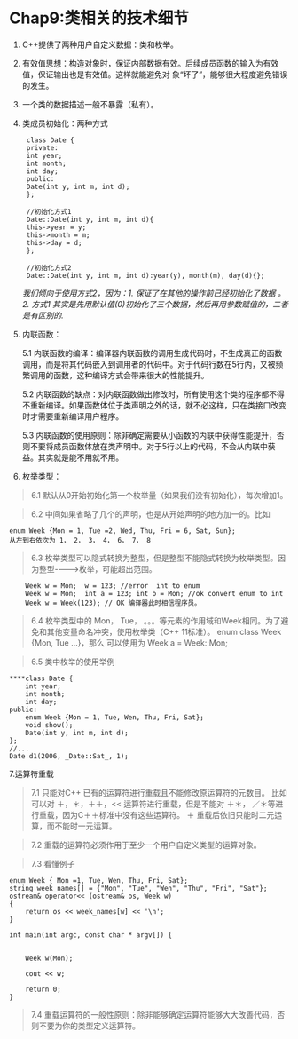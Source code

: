 # Chap9:类相关的技术细节 #
1. C++提供了两种用户自定义数据：类和枚举。
2. 有效值思想：构造对象时，保证内部数据有效。后续成员函数的输入为有效值，保证输出也是有效值。这样就能避免对	象“坏了”，能够很大程度避免错误的发生。
3. 一个类的数据描述一般不暴露（私有）。
4. 类成员初始化：两种方式

    	class Date {
    	private:
    	int year;
    	int month;
    	int day;
    	public:
    	Date(int y, int m, int d);
    	};
    
    	//初始化方式1
    	Date::Date(int y, int m, int d){
    	this->year = y;
    	this->month = m;
    	this->day = d;
    	};
    
    	//初始化方式2
    	Date::Date(int y, int m, int d):year(y), month(m), day(d){};

	_我们倾向于使用方式2，因为：1. 保证了在其他的操作前已经初始化了数据 。2. 方式1 其实是先用默认值(0)初始化了三个数据，然后再用参数赋值的，二者是有区别的._


5. 内联函数：

    5.1 内联函数的编译：编译器内联函数的调用生成代码时，不生成真正的函数调用，而是将其代码嵌入到调用者的代码中。对于代码行数在5行内，又被频繁调用的函数，这种编译方式会带来很大的性能提升。
    
	5.2 内联函数的缺点：对内联函数做出修改时，所有使用这个类的程序都不得不重新编译。如果函数体位于类声明之外的话，就不必这样，只在类接口改变时才需要重新编译用户程序。
	
	5.3 内联函数的使用原则：除非确定需要从小函数的内联中获得性能提升，否则不要将成员函数体放在类声明中。对于5行以上的代码，不会从内联中获益。其实就是能不用就不用。

6. 枚举类型：
	
	
> 6.1 默认从0开始初始化第一个枚举量（如果我们没有初始化），每次增加1。

> 6.2 中间如果省略了几个的声明，也是从开始声明的地方加一的。比如

	enum Week {Mon = 1, Tue =2, Wed, Thu, Fri = 6, Sat, Sun};
	从左到右依次为 1， 2， 3， 4， 6， 7， 8
> 6.3 枚举类型可以隐式转换为整型，但是整型不能隐式转换为枚举类型。因为整型---->枚举，可能超出范围。

	    Week w = Mon;  w = 123; //error  int to enum
    	Week w = Mon;  int a = 123; int b = Mon; //ok convert enum to int
    	Week w = Week(123); // OK 编译器此时相信程序员。

> 6.4 枚举类型中的 Mon， Tue， 。。。等元素的作用域和Week相同。为了避免和其他变量命名冲突，使用枚举类（C++ 11标准）。 enum class Week {Mon, Tue ...}，那么 可以使用为
Week a = Week::Mon;

> 6.5 类中枚举的使用举例

```
****class Date {
    int year;
    int month;
    int day;
public:
    enum Week {Mon = 1, Tue, Wen, Thu, Fri, Sat};
    void show();
    Date(int y, int m, int d);
};
//...
Date d1(2006, _Date::Sat_, 1);
```


7.运算符重载


> 7.1 只能对C++ 已有的运算符进行重载且不能修改原运算符的元数目。
	比如可以对 ＋，＊，＋＋，<< 运算符进行重载，但是不能对 ＋＊， ／＊等进行重载，因为C＋＋标准中没有这些运算符。
	＋ 重载后依旧只能时二元运算，而不能时一元运算。

> 7.2 重载的运算符必须作用于至少一个用户自定义类型的运算对象。

> 7.3 看懂例子


```
enum Week { Mon =1, Tue, Wen, Thu, Fri, Sat};
string week_names[] = {"Mon", "Tue", "Wen", "Thu", "Fri", "Sat"};
ostream& operator<< (ostream& os, Week w)
{
    return os << week_names[w] << '\n';
}

int main(int argc, const char * argv[]) {
   

    Week w(Mon);
    
    cout << w;
    
    return 0;
}
```

> 7.4 重载运算符的一般性原则：除非能够确定运算符能够大大改善代码，否则不要为你的类型定义运算符。


